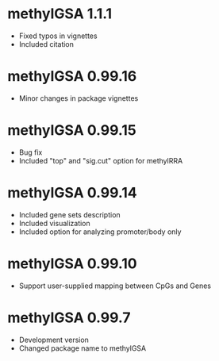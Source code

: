 # methylGSA 1.1.1
* Fixed typos in vignettes
* Included citation

# methylGSA 0.99.16
* Minor changes in package vignettes

# methylGSA 0.99.15
* Bug fix
* Included "top" and "sig.cut" option for methylRRA

# methylGSA 0.99.14
* Included gene sets description
* Included visualization
* Included option for analyzing promoter/body only

# methylGSA 0.99.10 
* Support user-supplied mapping between CpGs and Genes

# methylGSA 0.99.7  
* Development version   
* Changed package name to methylGSA
